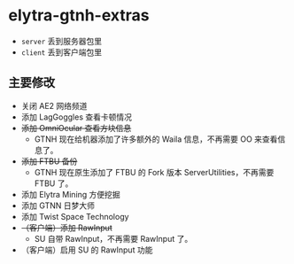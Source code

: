 # elytra-gtnh-extras

- `server` 丢到服务器包里
- `client` 丢到客户端包里

## 主要修改

- 关闭 AE2 网络频道
- 添加 LagGoggles 查看卡顿情况
- ~~添加 OmniOcular 查看方块信息~~
  - GTNH 现在给机器添加了许多额外的 Waila 信息，不再需要 OO 来查看信息了。
- ~~添加 FTBU 备份~~
  - GTNH 现在原生添加了 FTBU 的 Fork 版本 ServerUtilities，不再需要 FTBU 了。
- 添加 Elytra Mining 方便挖掘
- 添加 GTNN 日梦大师
- 添加 Twist Space Technology
- ~~（客户端）添加 RawInput~~
  - SU 自带 RawInput，不再需要 RawInput 了。
- （客户端）启用 SU 的 RawInput 功能